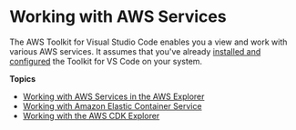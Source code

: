# Working with AWS Services<a name="working-with-aws"></a>

The AWS Toolkit for Visual Studio Code enables you a view and work with various AWS services\. It assumes that you've already [installed and configured](setting-up.md) the Toolkit for VS Code on your system\.

**Topics**
+ [Working with AWS Services in the AWS Explorer](aws-explorer.md)
+ [Working with Amazon Elastic Container Service](ecs.md)
+ [Working with the AWS CDK Explorer](cdk-explorer.md)